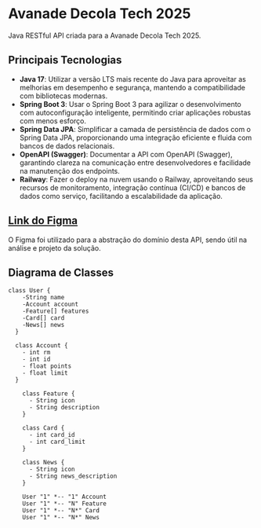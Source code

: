 # Avanade Decola Tech 2025

Java RESTful API criada para a Avanade Decola Tech 2025.

## Principais Tecnologias

- **Java 17**: Utilizar a versão LTS mais recente do Java para aproveitar as melhorias em desempenho e segurança, mantendo a compatibilidade com bibliotecas modernas.
- **Spring Boot 3**: Usar o Spring Boot 3 para agilizar o desenvolvimento com autoconfiguração inteligente, permitindo criar aplicações robustas com menos esforço.
- **Spring Data JPA**: Simplificar a camada de persistência de dados com o Spring Data JPA, proporcionando uma integração eficiente e fluida com bancos de dados relacionais.
- **OpenAPI (Swagger)**: Documentar a API com OpenAPI (Swagger), garantindo clareza na comunicação entre desenvolvedores e facilidade na manutenção dos endpoints.
- **Railway**: Fazer o deploy na nuvem usando o Railway, aproveitando seus recursos de monitoramento, integração contínua (CI/CD) e bancos de dados como serviço, facilitando a escalabilidade da aplicação.

## [Link do Figma](https://www.figma.com/design/knpwsiFiO6HBIf2jSXbKHc/DIO---Decola-Tech-Avanade-2025?node-id=0-1&m=dev&t=zvDPf4u91VSOX124-1)

O Figma foi utilizado para a abstração do domínio desta API, sendo útil na análise e projeto da solução.

## Diagrama de Classes

```mermaid
class User {
    -String name
    -Account account
    -Feature[] features
    -Card[] card
    -News[] news
  }

  class Account {
    - int rm
    - int id
    - float points
    - float limit
  }

    class Feature {
      - String icon
      - String description
    }
    
    class Card {
      - int card_id
      - int card_limit
    }
    
    class News {
      - String icon
      - String news_description
    }

    User "1" *-- "1" Account
    User "1" *-- "N" Feature
    User "1" *-- "N*" Card
    User "1" *-- "N*" News
```
